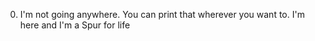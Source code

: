 0. I'm not going anywhere. You can print that wherever you want to. I'm here and I'm a Spur for life 
